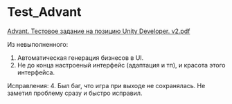 # Test_Advant

[Advant. Тестовое задание на позицию Unity Developer. v2.pdf](https://github.com/user-attachments/files/20838044/Advant.Unity.Developer.v2.pdf)

Из невыполненного: 
1. Автоматическая генерация бизнесов в UI.
2. Не до конца настроеный интерфейс (адаптация и тп), и красота этого интерфейса.

Исправления:
4. Был баг, что игра при выходе не сохранялась. Не заметил проблему сразу и быстро исправил.
